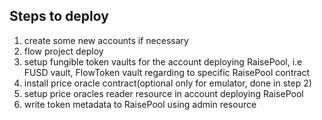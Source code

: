 ## Steps to deploy
1. create some new accounts if necessary
2. flow project deploy
3. setup fungible token vaults for the account deploying RaisePool, i.e FUSD vault, FlowToken vault regarding to specific RaisePool contract
4. install price oracle contract(optional only for emulator, done in step 2)
5. setup price oracles reader resource in account deploying RaisePool
6. write token metadata to RaisePool using admin resource
 